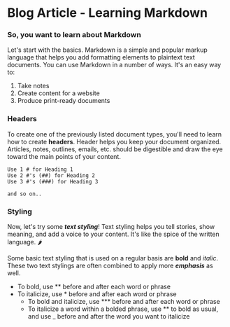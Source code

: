 # Blog Article - Learning Markdown
### So, you want to learn about Markdown
Let's start with the basics. Markdown is a simple and popular markup language that helps you add formatting elements to plaintext text documents. You can use Markdown in a number of ways. It's an easy way to:

1. Take notes
2. Create content for a website
3. Produce print-ready documents

### Headers

To create one of the previously listed document types, you'll need to learn how to create **headers**. Header helps you keep your document organized. Articles, notes, outlines, emails, etc. should be digestible and draw the eye toward the main points of your content.

```
Use 1 # for Heading 1
Use 2 #'s (##) for Heading 2
Use 3 #'s (###) for Heading 3

and so on..
```

### Styling

Now, let's try some ***text styling***! Text styling helps you tell stories, show meaning, and add a voice to your content. It's like the spice of the written language. 🌶️

Some basic text styling that is used on a regular basis are **bold** and *italic*. These two text stylings are often combined to apply more ***emphasis*** as well.

- To bold, use ** before and after each word or phrase
- To italicize, use * before and after each word or phrase
    - To bold and italicize, use *** before and after each word or phrase
    - To italicize a word within a bolded phrase, use ** to bold as usual, and use _ before and after the word you want to italicize


